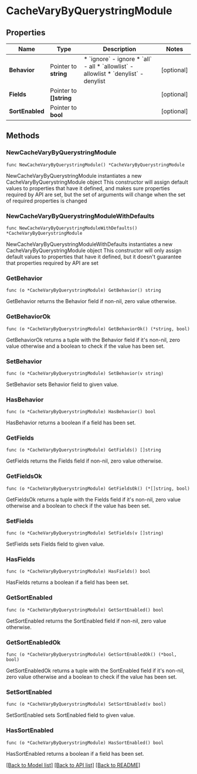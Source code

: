 # CacheVaryByQuerystringModule

## Properties

Name | Type | Description | Notes
------------ | ------------- | ------------- | -------------
**Behavior** | Pointer to **string** | * &#x60;ignore&#x60; - ignore * &#x60;all&#x60; - all * &#x60;allowlist&#x60; - allowlist * &#x60;denylist&#x60; - denylist | [optional] 
**Fields** | Pointer to **[]string** |  | [optional] 
**SortEnabled** | Pointer to **bool** |  | [optional] 

## Methods

### NewCacheVaryByQuerystringModule

`func NewCacheVaryByQuerystringModule() *CacheVaryByQuerystringModule`

NewCacheVaryByQuerystringModule instantiates a new CacheVaryByQuerystringModule object
This constructor will assign default values to properties that have it defined,
and makes sure properties required by API are set, but the set of arguments
will change when the set of required properties is changed

### NewCacheVaryByQuerystringModuleWithDefaults

`func NewCacheVaryByQuerystringModuleWithDefaults() *CacheVaryByQuerystringModule`

NewCacheVaryByQuerystringModuleWithDefaults instantiates a new CacheVaryByQuerystringModule object
This constructor will only assign default values to properties that have it defined,
but it doesn't guarantee that properties required by API are set

### GetBehavior

`func (o *CacheVaryByQuerystringModule) GetBehavior() string`

GetBehavior returns the Behavior field if non-nil, zero value otherwise.

### GetBehaviorOk

`func (o *CacheVaryByQuerystringModule) GetBehaviorOk() (*string, bool)`

GetBehaviorOk returns a tuple with the Behavior field if it's non-nil, zero value otherwise
and a boolean to check if the value has been set.

### SetBehavior

`func (o *CacheVaryByQuerystringModule) SetBehavior(v string)`

SetBehavior sets Behavior field to given value.

### HasBehavior

`func (o *CacheVaryByQuerystringModule) HasBehavior() bool`

HasBehavior returns a boolean if a field has been set.

### GetFields

`func (o *CacheVaryByQuerystringModule) GetFields() []string`

GetFields returns the Fields field if non-nil, zero value otherwise.

### GetFieldsOk

`func (o *CacheVaryByQuerystringModule) GetFieldsOk() (*[]string, bool)`

GetFieldsOk returns a tuple with the Fields field if it's non-nil, zero value otherwise
and a boolean to check if the value has been set.

### SetFields

`func (o *CacheVaryByQuerystringModule) SetFields(v []string)`

SetFields sets Fields field to given value.

### HasFields

`func (o *CacheVaryByQuerystringModule) HasFields() bool`

HasFields returns a boolean if a field has been set.

### GetSortEnabled

`func (o *CacheVaryByQuerystringModule) GetSortEnabled() bool`

GetSortEnabled returns the SortEnabled field if non-nil, zero value otherwise.

### GetSortEnabledOk

`func (o *CacheVaryByQuerystringModule) GetSortEnabledOk() (*bool, bool)`

GetSortEnabledOk returns a tuple with the SortEnabled field if it's non-nil, zero value otherwise
and a boolean to check if the value has been set.

### SetSortEnabled

`func (o *CacheVaryByQuerystringModule) SetSortEnabled(v bool)`

SetSortEnabled sets SortEnabled field to given value.

### HasSortEnabled

`func (o *CacheVaryByQuerystringModule) HasSortEnabled() bool`

HasSortEnabled returns a boolean if a field has been set.


[[Back to Model list]](../README.md#documentation-for-models) [[Back to API list]](../README.md#documentation-for-api-endpoints) [[Back to README]](../README.md)


